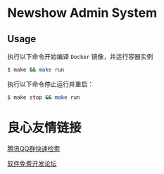# Newshow Admin System

## Usage

执行以下命令开始编译 `Docker` 镜像，并运行容器实例

```bash
$ make && make run
```

执行以下命令停止运行并重启：

```bash
$ make stop && make run
```


 # 良心友情链接

[腾讯QQ群快速检索](http://u.720life.cn/s/8cf73f7c)

[软件免费开发论坛](http://u.720life.cn/s/bbb01dc0)